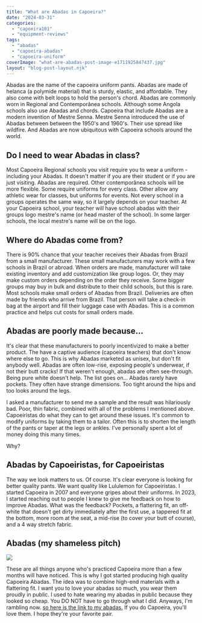 ```yaml
---
title: "What are Abadas in Capoeira?"
date: "2024-03-31"
categories: 
  - "capoeira101"
  - "equipment-reviews"
tags: 
  - "abadas"
  - "capoeira-abadas"
  - "capoeira-uniform"
coverImage: "what-are-abadas-post-image-e1711925847437.jpg"
layout: "blog-post-layout.njk"
---
```


Abadas are the name of the capoeira uniform pants. Abadas are made of helanca (a polymide material) that is sturdy, elastic, and affordable. They also come with belt loops to hold the person's chord. Abadas are commonly worn in Regional and Contemporânea schools. Although some Angola schools also use Abadas and chords. Capoeira that include Abadas are a modern invention of Mestre Senna. Mestre Senna introduced the use of Abadas between between the 1950's and 1960's. Their use spread like wildfire. And Abadas are now ubiquitous with Capoeira schools around the world.

## Do I need to wear Abadas in class?

Most Capoeira Regional schools you visit require you to wear a uniform - including your Abadas. It doesn't matter if you are their student or if you are just visiting. Abadas are required. Other contemporânea schools will be more flexible. Some require uniforms for every class. Other allow any athletic wear for classes, but uniforms for events. Not every school in a groups operates the same way, so it largely depends on your teacher. At your Capoeira school, your teacher will have school abadas with their groups logo mestre's name (or head master of the school). In some larger schools, the local mestre's name will be on the logo.

## Where do Abadas come from?

There is 90% chance that your teacher receives their Abadas from Brazil from a small manufacturer. These small manufacturers may work with a few schools in Brazil or abroad. When orders are made, manufacturer will take existing inventory and add customization like group logos. Or, they may make custom orders depending on the order they receive. Some bigger groups may buy in bulk and distribute to their child schools, but this is rare. Most schools make small orders of Abadas from Brazil. Deliveries are often made by friends who arrive from Brazil. That person will take a check-in bag at the airport and fill their luggage case with Abadas. This is a common practice and helps cut costs for small orders made.

## Abadas are poorly made because...

It's clear that these manufacturers to poorly incentivized to make a better product. The have a captive audience (capoeira teachers) that don't know where else to go. This is why Abadas marketed as unisex, but don't fit anybody well. Abadas are often low-rise, exposing people's underwear, if not their butt cracks! If that weren't enough, abadas are often see-through. Being pure white doesn't help. The list goes on... Abadas rarely have pockets. They often have strange dimensions. Too tight around the hips and too looks around the legs.

I asked a manufacturer to send me a sample and the result was hilariously bad. Poor, thin fabric, combined with all of the problems I mentioned above. Capoeiristas do what they can to get around these issues. It's common to modify uniforms by taking them to a tailor. Often this is to shorten the length of the pants or taper at the legs or ankles. I've personally spent a lot of money doing this many times.

Why?

## Abadas by Capoeiristas, for Capoeiristas

The way we look matters to us. Of course. It's clear everyone is looking for better quality pants. We want quality like Lululemon for Capoeiristas. I started Capoeira in 2007 and everyone gripes about their uniforms. In 2023, I started reaching out to people I knew to give me feedback on how to improve Abadas. What was the feedback? Pockets, a flattering fit, an off-white that doesn't get dirty immediately after the first use, a tappered fit at the bottom, more room at the seat, a mid-rise (to cover your butt of course), and a 4 way stretch fabric.

## Abadas (my shameless pitch)

[![](images/Capoeira.jpeg)](https://dendearts.com/product/abada-joggers-unisex/)

These are all things anyone who's practiced Capoeira more than a few months will have noticed. This is why I got started producing high quality Capoeira Abadas. The idea was to combine high-end materials with a flattering fit. I want you to love your abadas so much, you wear them proudly in public. I used to hate wearing my abadas in public because they looked so cheap. You DO NOT have to go through what I did. Anyways, I'm rambling now. [so here is the link to my abadas.](https://dendearts.com/product/abada-joggers-unisex/) If you do Capoeira, you'll love them. I hope they're your favorite pair.
